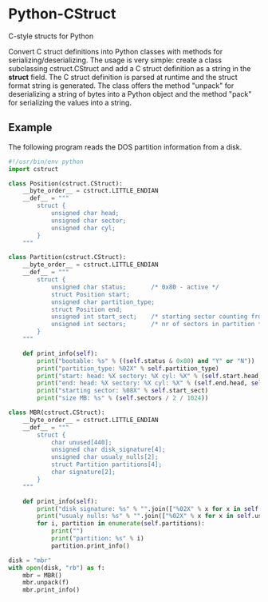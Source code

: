 Python-CStruct
==============

C-style structs for Python

Convert C struct definitions into Python classes with methods for
serializing/deserializing.
The usage is very simple: create a class subclassing cstruct.CStruct
and add a C struct definition as a string in the __struct__ field.
The C struct definition is parsed at runtime and the struct format string
is generated. The class offers the method "unpack" for deserializing
a string of bytes into a Python object and the method "pack" for
serializing the values into a string.

Example
-------

The following program reads the DOS partition information from a disk.

```python
#!/usr/bin/env python
import cstruct

class Position(cstruct.CStruct):
    __byte_order__ = cstruct.LITTLE_ENDIAN
    __def__ = """
        struct {
            unsigned char head;
            unsigned char sector;
            unsigned char cyl;
        }
    """

class Partition(cstruct.CStruct):
    __byte_order__ = cstruct.LITTLE_ENDIAN
    __def__ = """
        struct {
            unsigned char status;       /* 0x80 - active */
            struct Position start;
            unsigned char partition_type;
            struct Position end;
            unsigned int start_sect;    /* starting sector counting from 0 */
            unsigned int sectors;       /* nr of sectors in partition */
        }
    """

    def print_info(self):
        print("bootable: %s" % ((self.status & 0x80) and "Y" or "N"))
        print("partition_type: %02X" % self.partition_type)
        print("start: head: %X sectory: %X cyl: %X" % (self.start.head, self.start.sector, self.start.cyl))
        print("end: head: %X sectory: %X cyl: %X" % (self.end.head, self.end.sector, self.end.cyl))
        print("starting sector: %08X" % self.start_sect)
        print("size MB: %s" % (self.sectors / 2 / 1024))

class MBR(cstruct.CStruct):
    __byte_order__ = cstruct.LITTLE_ENDIAN
    __def__ = """
        struct {
            char unused[440];
            unsigned char disk_signature[4];
            unsigned char usualy_nulls[2];
            struct Partition partitions[4];
            char signature[2];
        }
    """

    def print_info(self):
        print("disk signature: %s" % "".join(["%02X" % x for x in self.disk_signature]))
        print("usualy nulls: %s" % "".join(["%02X" % x for x in self.usualy_nulls]))
        for i, partition in enumerate(self.partitions):
            print("")
            print("partition: %s" % i)
            partition.print_info()

disk = "mbr"
with open(disk, "rb") as f:
    mbr = MBR()
    mbr.unpack(f)
    mbr.print_info()
```

